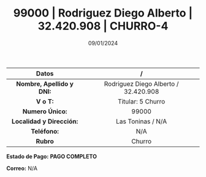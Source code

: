 ﻿---
title: 99000 | Rodriguez Diego Alberto | 32.420.908 | CHURRO-4
date: 09/01/2024
draft: false
tags: ['las toninas', 'titular', 'churro']
---

|          **Datos**          |  /  |
|:---------------------------:|:---:|
| **Nombre, Apellido y DNI:** | Rodriguez Diego Alberto / 32.420.908 |
|          **V o T:**         | Titular: 5 Churro |
|      **Numero Único:**      | 99000 |
|  **Localidad y Dirección:** | Las Toninas / N/A |
|        **Teléfono:**        | N/A |
|          **Rubro**          | Churro |

**Estado de Pago:** **PAGO COMPLETO**

**Correo:** N/A

